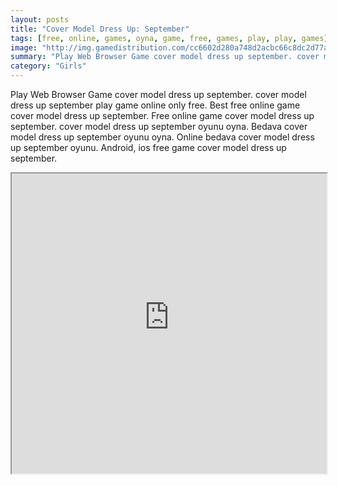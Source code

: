 ```yaml
---
layout: posts
title: "Cover Model Dress Up: September"
tags: [free, online, games, oyna, game, free, games, play, play, games]
image: "http://img.gamedistribution.com/cc6602d280a748d2acbc66c8dc2d77a3.jpg"
summary: "Play Web Browser Game cover model dress up september. cover model dress up september play game online only free. Best free online game cover model dress up september. Free online game cover model dress up september. cover model dress up september oyunu oyna. Bedava cover model dress up september oyunu oyna. Online bedava cover model dress up september oyunu. Android, ios free game cover model dress up september."
category: "Girls"
---
```


Play Web Browser Game cover model dress up september. cover model dress up september play game online only free. Best free online game cover model dress up september. Free online game cover model dress up september. cover model dress up september oyunu oyna. Bedava cover model dress up september oyunu oyna. Online bedava cover model dress up september oyunu. Android, ios free game cover model dress up september.

<iframe width="100%" height="480px;" src="http://flash.gamedistribution.com?game=cc6602d280a748d2acbc66c8dc2d77a3"></iframe>
